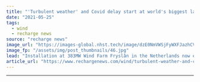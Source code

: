 ```yaml
---
title: "'Turbulent weather' and Covid delay start at world's biggest lake-based wind farm"
date: "2021-05-25"
tags: 
  - wind
  - recharge news
source: "recharge news"
image_url: "https://images-global.nhst.tech/image/dzE0NmVWSjFyWXFJazhCVCtrMlEzMUc1bDA4TmVYTTVyRkNCb01DRnNHUT0=/nhst/binary/53714ea031b59c10ff7104465ad827af"
image_fp: "/assets/img/post_thumbnails/46.jpg"
lead: "Installation at 383MW Wind Farm Fryslân in the Netherlands now expected to be completed in third quarter"
article_url: "https://www.rechargenews.com/wind/turbulent-weather-and-covid-delay-start-at-worlds-biggest-lake-based-wind-farm/2-1-1015112"
---
```


---
